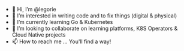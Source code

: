 - 👋 Hi, I’m @legorie
- 👀 I’m interested in writing code and to fix things (digital & physical)
- 🌱 I’m currently learning Go & Kubernetes
- 💞️ I’m looking to collaborate on learning platforms, K8S Operators & Cloud Native projects
- 📫 How to reach me ... You'll find a way!

<!---
legorie/legorie is a ✨ special ✨ repository because its `README.md` (this file) appears on your GitHub profile.
You can click the Preview link to take a look at your changes.
--->
